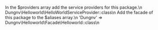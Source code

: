 In the $providers array add the service providers for this package.\n
Dungnv\Helloworld\HelloWorldServiceProvider::class\n
Add the facade of this package to the $aliases array.\n
'Dungnv' => Dungnv\Helloworld\Facade\Helloworld::class\n

